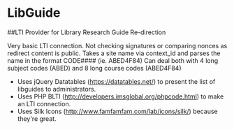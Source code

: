 LibGuide
========

##LTI Provider for Library Research Guide Re-direction 

Very basic LTI connection. Not checking signatures or comparing nonces as redirect content is public. 
Takes a site name via context_id and parses the name in the format CODE#### (ie. ABED4F84)
Can deal both with 4 long subject codes (ABED) and 8 long course codes (ABED4F84)


* Uses jQuery Datatables (https://datatables.net/)  to present the list of libguides to administrators.
* Uses PHP BLTI (http://developers.imsglobal.org/phpcode.html) to make an LTI connection.
* Uses Silk Icons (http://www.famfamfam.com/lab/icons/silk/) because they're great.
